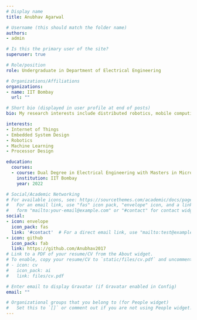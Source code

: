 ```yaml
---
# Display name
title: Anubhav Agarwal

# Username (this should match the folder name)
authors:
- admin

# Is this the primary user of the site?
superuser: true

# Role/position
role: Undergraduate in Department of Electrical Engineering

# Organizations/Affiliations
organizations:
- name: IIT Bombay
  url: ""

# Short bio (displayed in user profile at end of posts)
bio: My research interests include distributed robotics, mobile computing and programmable matter.

interests:
- Internet of Things
- Embedded System Design
- Robotics
- Machine Learning
- Processor Design

education:
  courses:
  - course: Dual Degree in Electrical Engineering with Masters in Microelectronics
    institution: IIT Bombay
    year: 2022

# Social/Academic Networking
# For available icons, see: https://sourcethemes.com/academic/docs/page-builder/#icons
#   For an email link, use "fas" icon pack, "envelope" icon, and a link in the
#   form "mailto:your-email@example.com" or "#contact" for contact widget.
social:
- icon: envelope
  icon_pack: fas
  link: '#contact'  # For a direct email link, use "mailto:test@example.org".
- icon: github
  icon_pack: fab
  link: https://github.com/Anubhav2017
# Link to a PDF of your resume/CV from the About widget.
# To enable, copy your resume/CV to `static/files/cv.pdf` and uncomment the lines below.
# - icon: cv
#   icon_pack: ai
#   link: files/cv.pdf

# Enter email to display Gravatar (if Gravatar enabled in Config)
email: ""

# Organizational groups that you belong to (for People widget)
#   Set this to `[]` or comment out if you are not using People widget.
---
```


